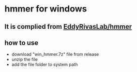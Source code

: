 # hmmer for windows
## It is complied from [EddyRivasLab/hmmer](https://github.com/EddyRivasLab/hmmer)
## how to use
- download "win_hmmer.7z" file from release
- unzip the file
- add the file folder to system path
 
